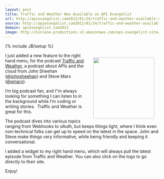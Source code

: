 ```yaml
---
layout: post
title: Traffic and Weather Now Available on API Evangelist
url: http://apievangelist.com2013/01/24/traffic-and-weather-available-on-api-evangelist/
source: http://apievangelist.com2013/01/24/traffic-and-weather-available-on-api-evangelist/
domain: apievangelist.com2013
image: http://kinlane-productions.s3.amazonaws.com/api-evangelist-site/blog/Traffic-and-Weather.png
---
```

{% include JB/setup %}
<p><a href="http://trafficandweather.io/" target="_blank"><img style="padding: 15px;" src="https://s3.amazonaws.com/kinlane-productions/api-evangelist/traffic-and-weather/Traffic-and-Weather.png" alt="" width="200" align="right" /></a></p>
<p>I just added a new feature to the right hand menu, for the podcast <a href="http://trafficandweather.io/">Traffic and Weather</a>, a podcast about APIs and the cloud from John Sheehan (<a href="https://twitter.com/johnsheehan">@johnsheehan</a>) and Steve Marx (<a href="https://twitter.com/smarx">@smarx</a>).</p>
<p>I&rsquo;m big podcast fan, and I"m always looking for something I can listen to in the background while I&rsquo;m coding or writing stories. &nbsp;Traffic and Weather is great for this.</p>
<p>The podcast dives into various topics ranging from Webhooks to oAuth, but keeps things light, where I think even non-technical folks can get up to speed on the latest in the space.  John and Steve make things very informative, while being friendly and keeping it conversational.</p>
<p>I added a widget to my right hand menu, which will always pull the latest episode from Traffic and Weather.  You can also click on the logo to go directly to their site.</p>
<p>Enjoy!</p>
